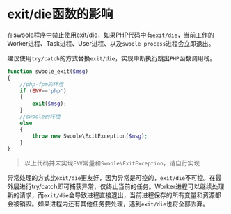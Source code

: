 # exit/die函数的影响

在swoole程序中禁止使用exit/die，如果PHP代码中有`exit/die`，当前工作的Worker进程、Task进程、User进程、以及`swoole_process`进程会立即退出。

建议使用`try/catch`的方式替换`exit/die`，实现中断执行跳出`PHP`函数调用栈。

```php
function swoole_exit($msg)
{
	//php-fpm的环境
	if (ENV=='php')
	{
		exit($msg);
	}
	//swoole的环境
	else
	{
		throw new Swoole\ExitException($msg);
	}
}
```

> 以上代码并未实现`ENV`常量和`Swoole\ExitException`，请自行实现

异常处理的方式比`exit/die`更友好，因为异常是可控的，`exit/die`不可控。在最外层进行try/catch即可捕获异常，仅终止当前的任务。Worker进程可以继续处理新的请求，而`exit/die`会导致进程直接退出，当前进程保存的所有变量和资源都会被销毁。如果进程内还有其他任务要处理，遇到`exit/die`也将全部丢弃。

